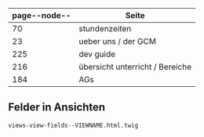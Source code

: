 | page--node-- | Seite                           |
| ------------ | ------------------------------- |
| 70           | stundenzeiten                   |
| 23           | ueber uns / der GCM             |
| 225          | dev guide                       |
| 216          | übersicht unterricht / Bereiche |
| 184          | AGs                             |

## Felder in Ansichten

`views-view-fields--VIEWNAME.html.twig`
